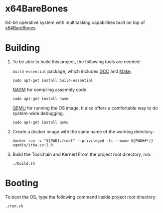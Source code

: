 # x64BareBones

64-bit operative system with multitasking capabilities built on top of [x64BareBones](https://bitbucket.org/RowDaBoat/x64barebones/wiki/Home).

# Building

1. To be able to build this project, the following tools are needed:

    `build-essential` package, which includes [GCC](https://gcc.gnu.org/) and [Make](https://www.gnu.org/software/make/manual/make.html). 
    ```
    sudo apt-get install build-essential
    ```

    [NASM](https://www.nasm.us/) for compiling assembly code.
    ```
    sudo apt-get install nasm
    ``` 

    [QEMU](https://www.qemu.org/) for running the OS image. It also offers a comfortable way to do system-wide debugging. 
    ```
    sudo apt-get install qemu
    ``` 

2. Create a docker image with the same name of the working directory:
    ```
    docker run -v "${PWD}:/root" --privileged -ti --name ${PWD##*/} agodio/itba-so:2.0 
    ```

3. Build the Toolchain and Kernerl From the project root directory, run:
    ```
    ./build.sh
    ```
    
# Booting   
To boot the OS, type the following command inside project root directory:
   ```
   ./run.sh
   ```